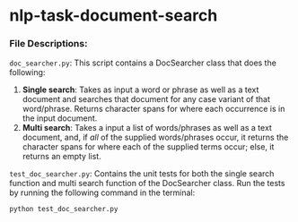 # nlp-task-document-search

### File Descriptions:
`doc_searcher.py`: This script contains a DocSearcher class that does the following:

1. **Single search**: Takes as input a word or phrase as well as a text document and searches that document for any case variant of that word/phrase. 
Returns character spans for where each occurrence is in the input document.
2. **Multi search**: Takes a input a list of words/phrases as well as a text document, and, if *all* of the supplied words/phrases occur, 
it returns the character spans for where each of the supplied terms occur; else, it returns an empty list.

`test_doc_searcher.py`: Contains the unit tests for both the single search function and multi search function of the DocSearcher class.
Run the tests by running the following command in the terminal:
```
python test_doc_searcher.py
```
